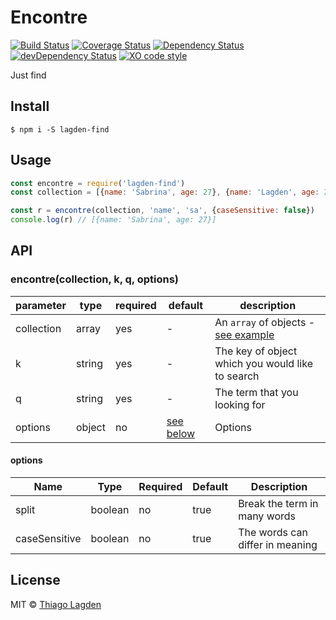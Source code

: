 # Encontre

[![Build Status][ci-img]][ci]
[![Coverage Status][coveralls-img]][coveralls]
[![Dependency Status][dep-img]][dep]
[![devDependency Status][devDep-img]][devDep]
[![XO code style][xo-img]][xo]

[ci-img]:          https://travis-ci.org/lagden/encontre.svg
[ci]:              https://travis-ci.org/lagden/encontre
[coveralls-img]:   https://coveralls.io/repos/github/lagden/encontre/badge.svg?branch=master
[coveralls]:       https://coveralls.io/github/lagden/encontre?branch=master
[dep-img]:         https://david-dm.org/lagden/encontre.svg
[dep]:             https://david-dm.org/lagden/encontre
[devDep-img]:      https://david-dm.org/lagden/encontre/dev-status.svg
[devDep]:          https://david-dm.org/lagden/encontre#info=devDependencies
[xo-img]:          https://img.shields.io/badge/code_style-XO-5ed9c7.svg
[xo]:              https://github.com/sindresorhus/xo


Just find


## Install

```
$ npm i -S lagden-find
```


## Usage

```javascript
const encontre = require('lagden-find')
const collection = [{name: 'Sabrina', age: 27}, {name: 'Lagden', age: 28}]

const r = encontre(collection, 'name', 'sa', {caseSensitive: false})
console.log(r) // [{name: 'Sabrina', age: 27}]
```


## API

### encontre(collection, k, q, options)

parameter   | type                 | required    | default               | description
----------- | -------------------- | ----------- | -------------------   | ------------
collection  | array                | yes         | -                     | An `array` of objects - [see example](https://github.com/lagden/encontre/blob/master/test/fixture.json)
k           | string               | yes         | -                     | The key of object which you would like to search
q           | string               | yes         | -                     | The term that you looking for
options     | object               | no          | [see below](#options) | Options


#### options

Name          | Type      | Required | Default                         | Description
-----------   | --------- | -------- | ------------------------------- | ------------
split         | boolean   | no       | true                            | Break the term in many words
caseSensitive | boolean   | no       | true                            | The words can differ in meaning


## License

MIT © [Thiago Lagden](http://lagden.in)
